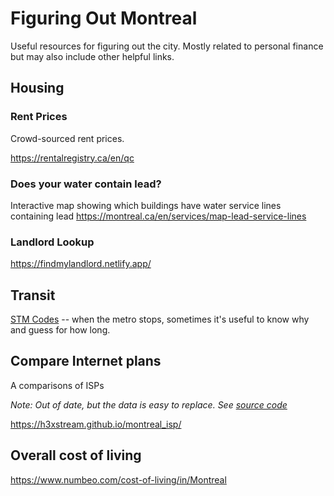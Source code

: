 # Figuring Out Montreal

Useful resources for figuring out the city. Mostly related to personal finance but may also include other helpful
links.

## Housing

### Rent Prices

Crowd-sourced rent prices.

https://rentalregistry.ca/en/qc

### Does your water contain lead?

Interactive map showing which buildings have water service lines containing lead
https://montreal.ca/en/services/map-lead-service-lines

### Landlord Lookup

https://findmylandlord.netlify.app/

## Transit

[STM Codes](https://www.mtlcompass.com/mtl-metro-codes-explained/) -- when the metro stops, sometimes it's useful
to know why and guess for how long.


## Compare Internet plans

A comparisons of ISPs

_Note: Out of date, but the data is easy to replace. See [source code](https://github.com/h3xstream/montreal_isp)_

https://h3xstream.github.io/montreal_isp/

## Overall cost of living

https://www.numbeo.com/cost-of-living/in/Montreal
